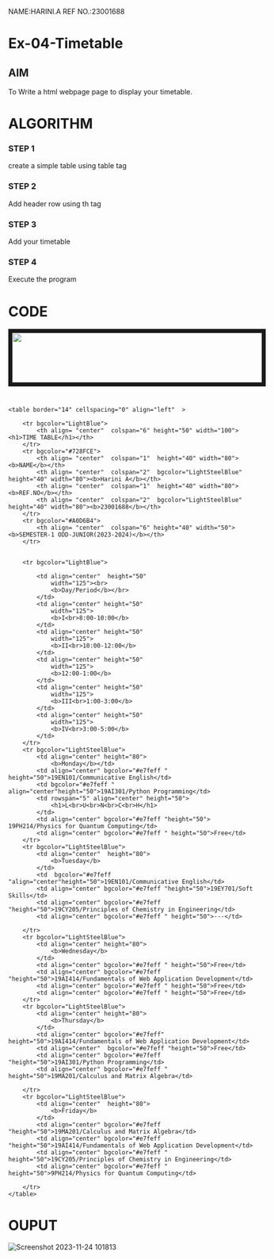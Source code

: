NAME:HARINI.A REF NO.:23001688
# Ex-04-Timetable
## AIM
To Write a html webpage page to display your timetable.

# ALGORITHM
### STEP 1
create a simple table using table tag
### STEP 2
Add header row using th tag
### STEP 3
Add your timetable
### STEP 4
Execute the program

# CODE
<!DOCTYPE html>
<html>
    <head></head>
<body>
    <IMG src="C:\Users\admin\ODD2023-WT-Ex-03-Timetable\logo.png"
	height="100" width="788" align="center" border="8">
    <h1>     </h1>

    <table border="14" cellspacing="0" align="left"  >
        
        <tr bgcolor="LightBlue">
            <th align= "center"  colspan="6" height="50" width="100"><h1>TIME TABLE</h1></th>
        </tr>
        <tr bgcolor="#728FCE">
            <th align= "center"  colspan="1"  height="40" width="80"><b>NAME</b></th>
            <th align= "center"  colspan="2"  bgcolor="LightSteelBlue" height="40" width="80"><b>Harini A</b></th>
            <th align= "center"  colspan="1"  height="40" width="80"><b>REF.NO</b></th>
            <th align= "center"  colspan="2"  bgcolor="LightSteelBlue" height="40" width="80"><b>23001688</b></th>
        </tr>
        <tr bgcolor="#A0D6B4">
            <th align= "center"  colspan="6" height="40" width="50"> <b>SEMESTER-1 ODD-JUNIOR(2023-2024)</b></th>
        </tr>
       
        
        <tr bgcolor="LightBlue">
            
            <td align="center"  height="50"
                width="125"><br>
                <b>Day/Period</b></br>
            </td>
            <td align="center" height="50"
                width="125">
                <b>I<br>8:00-10:00</b>
            </td>
            <td align="center" height="50"
                width="125">
                <b>II<br>10:00-12:00</b>
            </td>
            <td align="center" height="50"
                width="125">
                <b>12:00-1:00</b>
            </td>
            <td align="center" height="50"
                width="125">
                <b>III<br>1:00-3:00</b>
            </td>
            <td align="center" height="50"
                width="125">
                <b>IV<br>3:00-5:00</b>
            </td>
        </tr>
        <tr bgcolor="LightSteelBlue">
            <td align="center" height="80">
                <b>Monday</b></td>
            <td align="center" bgcolor="#e7feff " height="50">19EN101/Communicative English</td>
            <td bgcolor="#e7feff " align="center"height="50">19AI301/Python Programming</td>
            <td rowspan="5" align="center" height="50">
                <h1>L<br>U<br>N<br>C<br>H</h1>
            </td>
            <td align="center" bgcolor="#e7feff "height="50"> 19PH214/Physics for Quantum Computing</td>
            <td align="center" bgcolor="#e7feff " height="50">Free</td>
        </tr>
        <tr bgcolor="LightSteelBlue">
            <td align="center"  height="80">
                <b>Tuesday</b>
            </td>
            <td  bgcolor="#e7feff "align="center"height="50">19EN101/Communicative English</td>
            <td align="center" bgcolor="#e7feff "height="50">19EY701/Soft Skills</td>
            <td align="center" bgcolor="#e7feff "height="50">19CY205/Principles of Chemistry in Engineering</td>
            <td align="center" bgcolor="#e7feff " height="50">---</td>
            
        </tr>
        <tr bgcolor="LightSteelBlue">
            <td align="center" height="80">
                <b>Wednesday</b>
            </td>
            <td align="center" bgcolor="#e7feff " height="50">Free</td>
            <td align="center" bgcolor="#e7feff "height="50">19AI414/Fundamentals of Web Application Development</td>
            <td align="center" bgcolor="#e7feff " height="50">Free</td>
            <td align="center" bgcolor="#e7feff " height="50">Free</td>
        </tr>
        <tr bgcolor="LightSteelBlue">
            <td align="center" height="80">
                <b>Thursday</b>
            </td>
            <td align="center" bgcolor="#e7feff" height="50">19AI414/Fundamentals of Web Application Development</td>
            <td align="center"  bgcolor="#e7feff "height="50">Free</td>
            <td align="center" bgcolor="#e7feff "height="50">19AI301/Python Programming</td>
            <td align="center" bgcolor="#e7feff " height="50">19MA201/Calculus and Matrix Algebra</td>
            
        </tr>
        <tr bgcolor="LightSteelBlue">
            <td align="center"  height="80">
                <b>Friday</b>
            </td>
            <td align="center" bgcolor="#e7feff "height="50">19MA201/Calculus and Matrix Algebra</td>
            <td align="center" bgcolor="#e7feff "height="50">19AI414/Fundamentals of Web Application Development</td>
            <td align="center" bgcolor="#e7feff " height="50">19CY205/Principles of Chemistry in Engineering</td>
            <td align="center" bgcolor="#e7feff " height="50">9PH214/Physics for Quantum Computing</td>
           
        </tr>
    </table>
</body>
</html>

# OUPUT

![Screenshot 2023-11-24 101813](https://github.com/harinianand21/ODD2023-WT-Ex-03-Timetable/assets/145742813/b0bfafe0-f886-4c1c-b290-8f68c76a6a25)
